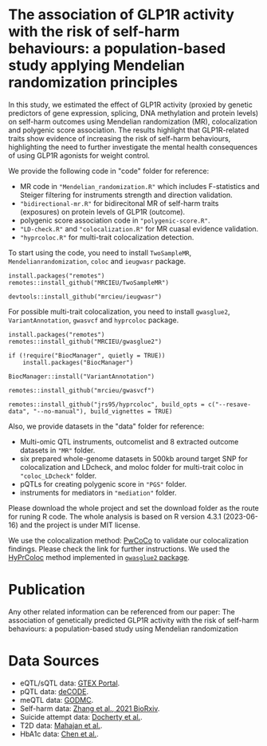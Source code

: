 # The association of GLP1R activity with the risk of self-harm behaviours: a population-based study applying Mendelian randomization principles

In this study, we estimated the effect of GLP1R activity (proxied by genetic predictors of gene expression, splicing, DNA methylation and protein levels) on self-harm outcomes using Mendelian randomization (MR), colocalization and polygenic score association. 
The results highlight that GLP1R-related traits show evidence of increasing the risk of self-harm behaviours, highlighting the need to further investigate the mental health consequences of using GLP1R agonists for weight control. 

We provide the following code in "code" folder for reference:
* MR code in `"Mendelian_randomization.R"` which includes F-statistics and Steiger filtering for instruments strength and direction validation.
* `"bidirectional-mr.R"` for bidirecitonal MR of self-harm traits (exposures) on protein levels of GLP1R (outcome).
* polygenic score association code in `"polygenic-score.R"`.
* `"LD-check.R"` and `"colocalization.R"` for MR cuasal evidence validation.
* `"hyprcoloc.R"` for multi-trait colocalization detection.

To start using the code, you need to install `TwoSampleMR`, `Mendelianrandomization`, `coloc` and `ieugwasr` package.

```key
install.packages("remotes")
remotes::install_github("MRCIEU/TwoSampleMR")
```

```key
devtools::install_github("mrcieu/ieugwasr")
```
For possible multi-trait colocalization, you need to install `gwasglue2`, `VariantAnnotation`, `gwasvcf` and `hyprcoloc` package. 

```key
install.packages("remotes")
remotes::install_github("MRCIEU/gwasglue2")
```

```key
if (!require("BiocManager", quietly = TRUE))
    install.packages("BiocManager")

BiocManager::install("VariantAnnotation")
```

```key
remotes::install_github("mrcieu/gwasvcf")
```

```key
remotes::install_github("jrs95/hyprcoloc", build_opts = c("--resave-data", "--no-manual"), build_vignettes = TRUE)
```

Also, we provide datasets in the "data" folder for reference:
* Multi-omic QTL instruments, outcomelist and 8 extracted outcome datasets in `"MR"` folder.
* six prepared whole-genome datasets in 500kb around target SNP for colocalization and LDcheck, and moloc folder for multi-trait coloc in `"coloc_LDcheck"` folder.
* pQTLs for creating polygenic score in `"PGS"` folder.
* instruments for mediators in `"mediation"` folder.

Please download the whole project and set the download folder as the route for runing R code.
The whole analysis is based on R version 4.3.1 (2023-06-16) and the project is under MIT license.

We use the colocalization method: [PwCoCo](https://github.com/jwr-git/pwcoco/) to validate our colocalization findings. Please check the link for further instructions.
We used the [HyPrColoc](https://www.nature.com/articles/s41467-020-20885-8) method implemented in [```gwasglue2``` package](https://github.com/MRCIEU/gwasglue2). 

# Publication
Any other related information can be referenced from our paper: The association of genetically predicted GLP1R activity with the risk of self-harm behaviours: a population-based study using Mendelian randomization

# Data Sources
* eQTL/sQTL data: [GTEX Portal](https://gtexportal.org/home/).
* pQTL data: [deCODE](https://www.decode.com).
* meQTL data: [GODMC](http://mqtldb.godmc.org.uk/downloads).
* Self-harm data: [Zhang et al., 2021 BioRxiv](https://www.biorxiv.org/content/10.1101/2021.03.15.435533v1.full).
* Suicide attempt data: [Docherty et al.](https://ajp.psychiatryonline.org/doi/10.1176/appi.ajp.21121266).
* T2D data: [Mahajan et al.](https://www.nature.com/articles/s41588-022-01058-3).
* HbA1c data: [Chen et al.](https://www.nature.com/articles/s41588-021-00852-9).








